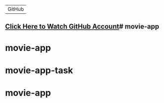 <table>
<tr>
<td>
  GitHub
</td>
</tr>
</table>

## [Click Here to Watch GitHub Account](https://github.com/Klajdi660?tab=repositories)# movie-app
# movie-app
# movie-app-task
# movie-app

